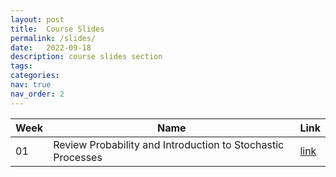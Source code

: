 ```yaml
---
layout: post
title:  Course Slides
permalink: /slides/
date:   2022-09-18
description: course slides section
tags: 
categories: 
nav: true
nav_order: 2
---
```

| Week | Name                                                        | Link                                                                                     |
| ---- | ----------------------------------------------------------- | ---------------------------------------------------------------------------------------- |
| 01   | Review Probability and Introduction to Stochastic Processes | <a href='assets/pdf/slides/Fall-2022-SP_Week_01_Review_Probability_Intro_SP_v2.pdf'>link</a> |
